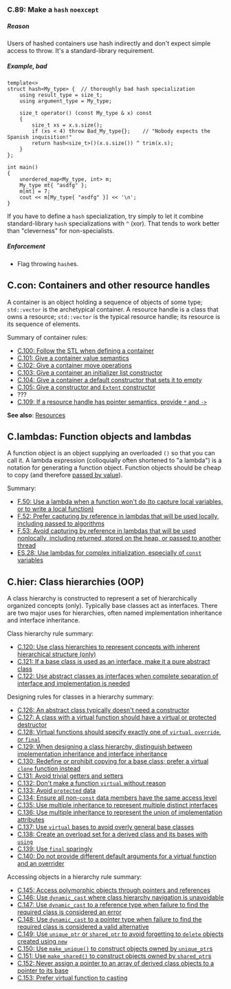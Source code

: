 ### <a name="Rc-hash"></a>C.89: Make a `hash` `noexcept`

##### Reason

Users of hashed containers use hash indirectly and don't expect simple access to throw.
It's a standard-library requirement.

##### Example, bad

    template<>
    struct hash<My_type> {  // thoroughly bad hash specialization
        using result_type = size_t;
        using argument_type = My_type;

        size_t operator() (const My_type & x) const
        {
            size_t xs = x.s.size();
            if (xs < 4) throw Bad_My_type{};    // "Nobody expects the Spanish inquisition!"
            return hash<size_t>()(x.s.size()) ^ trim(x.s);
        }
    };

    int main()
    {
        unordered_map<My_type, int> m;
        My_type mt{ "asdfg" };
        m[mt] = 7;
        cout << m[My_type{ "asdfg" }] << '\n';
    }

If you have to define a `hash` specialization, try simply to let it combine standard-library `hash` specializations with `^` (xor).
That tends to work better than "cleverness" for non-specialists.

##### Enforcement

* Flag throwing `hash`es.

## <a name="SS-containers"></a>C.con: Containers and other resource handles

A container is an object holding a sequence of objects of some type; `std::vector` is the archetypical container.
A resource handle is a class that owns a resource; `std::vector` is the typical resource handle; its resource is its sequence of elements.

Summary of container rules:

* [C.100: Follow the STL when defining a container](#Rcon-stl)
* [C.101: Give a container value semantics](#Rcon-val)
* [C.102: Give a container move operations](#Rcon-move)
* [C.103: Give a container an initializer list constructor](#Rcon-init)
* [C.104: Give a container a default constructor that sets it to empty](#Rcon-empty)
* [C.105: Give a constructor and `Extent` constructor](#Rcon-val)
* ???
* [C.109: If a resource handle has pointer semantics, provide `*` and `->`](#rcon-ptr)

**See also**: [Resources](I-09-Resource%20management.md#S-resource)

## <a name="SS-lambdas"></a>C.lambdas: Function objects and lambdas

A function object is an object supplying an overloaded `()` so that you can call it.
A lambda expression (colloquially often shortened to "a lambda") is a notation for generating a function object.
Function objects should be cheap to copy (and therefore [passed by value](I-05-Functions-F.016.md#Rf-in)).

Summary:

* [F.50: Use a lambda when a function won't do (to capture local variables, or to write a local function)](I-05-Functions-F.050.md#Rf-capture-vs-overload)
* [F.52: Prefer capturing by reference in lambdas that will be used locally, including passed to algorithms](I-05-Functions-F.052.md#Rf-reference-capture)
* [F.53: Avoid capturing by reference in lambdas that will be used nonlocally, including returned, stored on the heap, or passed to another thread](I-05-Functions-F.053.md#Rf-value-capture)
* [ES.28: Use lambdas for complex initialization, especially of `const` variables](I-10-Expressions%20and%20Statements-ES.028.md#Res-lambda-init)

## <a name="SS-hier"></a>C.hier: Class hierarchies (OOP)

A class hierarchy is constructed to represent a set of hierarchically organized concepts (only).
Typically base classes act as interfaces.
There are two major uses for hierarchies, often named implementation inheritance and interface inheritance.

Class hierarchy rule summary:

* [C.120: Use class hierarchies to represent concepts with inherent hierarchical structure (only)](I-07-Constructors%2C%20assignments%2C%20and%20destructors-C.120.md#Rh-domain)
* [C.121: If a base class is used as an interface, make it a pure abstract class](I-07-Constructors%2C%20assignments%2C%20and%20destructors-C.121.md#Rh-abstract)
* [C.122: Use abstract classes as interfaces when complete separation of interface and implementation is needed](I-07-Constructors%2C%20assignments%2C%20and%20destructors-C.122.md#Rh-separation)

Designing rules for classes in a hierarchy summary:

* [C.126: An abstract class typically doesn't need a constructor](I-07-Constructors%2C%20assignments%2C%20and%20destructors-C.126.md#Rh-abstract-ctor)
* [C.127: A class with a virtual function should have a virtual or protected destructor](I-07-Constructors%2C%20assignments%2C%20and%20destructors-C.127.md#Rh-dtor)
* [C.128: Virtual functions should specify exactly one of `virtual`, `override`, or `final`](I-07-Constructors%2C%20assignments%2C%20and%20destructors-C.128.md#Rh-override)
* [C.129: When designing a class hierarchy, distinguish between implementation inheritance and interface inheritance](I-07-Constructors%2C%20assignments%2C%20and%20destructors-C.129.md#Rh-kind)
* [C.130: Redefine or prohibit copying for a base class; prefer a virtual `clone` function instead](I-07-Constructors%2C%20assignments%2C%20and%20destructors-C.130.md#Rh-copy)
* [C.131: Avoid trivial getters and setters](I-07-Constructors%2C%20assignments%2C%20and%20destructors-C.131.md#Rh-get)
* [C.132: Don't make a function `virtual` without reason](I-07-Constructors%2C%20assignments%2C%20and%20destructors-C.132.md#Rh-virtual)
* [C.133: Avoid `protected` data](I-07-Constructors%2C%20assignments%2C%20and%20destructors-C.133.md#Rh-protected)
* [C.134: Ensure all non-`const` data members have the same access level](I-07-Constructors%2C%20assignments%2C%20and%20destructors-C.134.md#Rh-public)
* [C.135: Use multiple inheritance to represent multiple distinct interfaces](I-07-Constructors%2C%20assignments%2C%20and%20destructors-C.135.md#Rh-mi-interface)
* [C.136: Use multiple inheritance to represent the union of implementation attributes](I-07-Constructors%2C%20assignments%2C%20and%20destructors-C.136.md#Rh-mi-implementation)
* [C.137: Use `virtual` bases to avoid overly general base classes](I-07-Constructors%2C%20assignments%2C%20and%20destructors-C.137.md#Rh-vbase)
* [C.138: Create an overload set for a derived class and its bases with `using`](I-07-Constructors%2C%20assignments%2C%20and%20destructors-C.138.md#Rh-using)
* [C.139: Use `final` sparingly](I-07-Constructors%2C%20assignments%2C%20and%20destructors-C.139.md#Rh-final)
* [C.140: Do not provide different default arguments for a virtual function and an overrider](I-07-Constructors%2C%20assignments%2C%20and%20destructors-C.139.md#Rh-virtual-default-arg)

Accessing objects in a hierarchy rule summary:

* [C.145: Access polymorphic objects through pointers and references](I-07-Constructors%2C%20assignments%2C%20and%20destructors-C.145.md#Rh-poly)
* [C.146: Use `dynamic_cast` where class hierarchy navigation is unavoidable](I-07-Constructors%2C%20assignments%2C%20and%20destructors-C.146.md#Rh-dynamic_cast)
* [C.147: Use `dynamic_cast` to a reference type when failure to find the required class is considered an error](I-07-Constructors%2C%20assignments%2C%20and%20destructors-C.147.md#Rh-ref-cast)
* [C.148: Use `dynamic_cast` to a pointer type when failure to find the required class is considered a valid alternative](I-07-Constructors%2C%20assignments%2C%20and%20destructors-C.148.md#Rh-ptr-cast)
* [C.149: Use `unique_ptr` or `shared_ptr` to avoid forgetting to `delete` objects created using `new`](I-07-Constructors%2C%20assignments%2C%20and%20destructors-C.149.md#Rh-smart)
* [C.150: Use `make_unique()` to construct objects owned by `unique_ptr`s](I-07-Constructors%2C%20assignments%2C%20and%20destructors-C.150.md#Rh-make_unique)
* [C.151: Use `make_shared()` to construct objects owned by `shared_ptr`s](I-07-Constructors%2C%20assignments%2C%20and%20destructors-C.151.md#Rh-make_shared)
* [C.152: Never assign a pointer to an array of derived class objects to a pointer to its base](I-07-Constructors%2C%20assignments%2C%20and%20destructors-C.152.md#Rh-array)
* [C.153: Prefer virtual function to casting](I-07-Constructors%2C%20assignments%2C%20and%20destructors-C.153.md#Rh-use-virtual)

